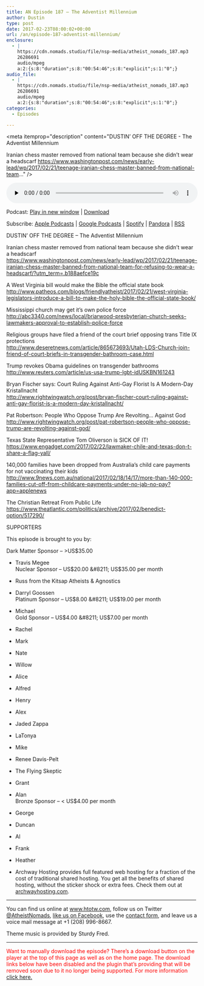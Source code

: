 ```yaml
---
title: AN Episode 187 – The Adventist Millennium
author: Dustin
type: post
date: 2017-02-23T08:00:02+00:00
url: /an/episode-187-adventist-millennium/
enclosure:
  - |
    https://cdn.nomads.studio/file/nsp-media/atheist_nomads_187.mp3
    26286691
    audio/mpeg
    a:2:{s:8:"duration";s:8:"00:54:46";s:8:"explicit";s:1:"0";}
audio_file:
  - |
    https://cdn.nomads.studio/file/nsp-media/atheist_nomads_187.mp3
    26286691
    audio/mpeg
    a:2:{s:8:"duration";s:8:"00:54:46";s:8:"explicit";s:1:"0";}
categories:
  - Episodes

---
```

<div itemscope itemtype="http://schema.org/AudioObject">
  <meta itemprop="name" content=" episode 187 &#8211; The Adventist Millennium" />
  
  <meta itemprop="uploadDate" content="2017-02-23T01:00:02-07:00" />
  
  <meta itemprop="encodingFormat" content="audio/mpeg" />
  
  <meta itemprop="duration" content="PT54M46S" />
  
  <meta itemprop="description" content="DUSTIN’ OFF THE DEGREE - The Adventist Millennium

Iranian chess master removed from national team because she didn’t wear a headscarf
https://www.washingtonpost.com/news/early-lead/wp/2017/02/21/teenage-iranian-chess-master-banned-from-national-team..." />
  
  <meta itemprop="contentUrl" content="https://dts.podtrac.com/redirect.mp3/cdn.nomads.studio/file/nsp-media/atheist_nomads_187.mp3" />
  
  <meta itemprop="contentSize" content="25.1" />
  </p> 
  
  <div class="powerpress_player" id="powerpress_player_8449">
    <audio class="wp-audio-shortcode" id="audio-1461-193" preload="none" style="width: 100%;" controls="controls"><source type="audio/mpeg" src="https://dts.podtrac.com/redirect.mp3/cdn.nomads.studio/file/nsp-media/atheist_nomads_187.mp3?_=193" /><a href="https://dts.podtrac.com/redirect.mp3/cdn.nomads.studio/file/nsp-media/atheist_nomads_187.mp3">https://dts.podtrac.com/redirect.mp3/cdn.nomads.studio/file/nsp-media/atheist_nomads_187.mp3</a></audio>
  </div>
</div>

<p class="powerpress_links powerpress_links_mp3">
  Podcast: <a href="https://dts.podtrac.com/redirect.mp3/cdn.nomads.studio/file/nsp-media/atheist_nomads_187.mp3" class="powerpress_link_pinw" target="_blank" title="Play in new window" onclick="return powerpress_pinw('https://htotw.com/?powerpress_pinw=1461-podcast');" rel="nofollow">Play in new window</a> | <a href="https://dts.podtrac.com/redirect.mp3/cdn.nomads.studio/file/nsp-media/atheist_nomads_187.mp3" class="powerpress_link_d" title="Download" rel="nofollow" download="atheist_nomads_187.mp3">Download</a>
</p>

<p class="powerpress_links powerpress_subscribe_links">
  Subscribe: <a href="https://podcasts.apple.com/us/podcast/humanists-take-on-the-world/id530050098?mt=2&ls=1" class="powerpress_link_subscribe powerpress_link_subscribe_itunes" target="_blank" title="Subscribe on Apple Podcasts" rel="nofollow">Apple Podcasts</a> | <a href="https://www.google.com/podcasts?feed=aHR0cDovL2F0aGVpc3Rub21hZHMubGlic3luLmNvbS9yc3M%3D" class="powerpress_link_subscribe powerpress_link_subscribe_googleplay" target="_blank" title="Subscribe on Google Podcasts" rel="nofollow">Google Podcasts</a> | <a href="https://open.spotify.com/show/3LzK2xZGike6Tc1GEMtMbr?si=LieN9SNuTpq96smuaUsH8A" class="powerpress_link_subscribe powerpress_link_subscribe_spotify" target="_blank" title="Subscribe on Spotify" rel="nofollow">Spotify</a> | <a href="https://www.pandora.com/podcast/atheist-nomads/PC:10122?corr=62071012&part=ug" class="powerpress_link_subscribe powerpress_link_subscribe_pandora" target="_blank" title="Subscribe on Pandora" rel="nofollow">Pandora</a> | <a href="https://htotw.com/feed/podcast/" class="powerpress_link_subscribe powerpress_link_subscribe_rss" target="_blank" title="Subscribe via RSS" rel="nofollow">RSS</a>
</p>

DUSTIN’ OFF THE DEGREE &#8211; The Adventist Millennium

Iranian chess master removed from national team because she didn’t wear a headscarf  
<a href="https://www.washingtonpost.com/news/early-lead/wp/2017/02/21/teenage-iranian-chess-master-banned-from-national-team-for-refusing-to-wear-a-headscarf/?utm_term=.b188aefce19c" target="_blank" rel="noopener">https://www.washingtonpost.com/news/early-lead/wp/2017/02/21/teenage-iranian-chess-master-banned-from-national-team-for-refusing-to-wear-a-headscarf/?utm_term=.b188aefce19c</a>

A West Virginia bill would make the Bible the official state book  
<a href="http://www.patheos.com/blogs/friendlyatheist/2017/02/21/west-virginia-legislators-introduce-a-bill-to-make-the-holy-bible-the-official-state-book/" target="_blank" rel="noopener">http://www.patheos.com/blogs/friendlyatheist/2017/02/21/west-virginia-legislators-introduce-a-bill-to-make-the-holy-bible-the-official-state-book/</a>

Mississippi church may get it’s own police force  
<a href="http://abc3340.com/news/local/briarwood-presbyterian-church-seeks-lawmakers-approval-to-establish-police-force" target="_blank" rel="noopener">http://abc3340.com/news/local/briarwood-presbyterian-church-seeks-lawmakers-approval-to-establish-police-force</a>

Religious groups have filed a friend of the court brief opposing trans Title IX protections  
<a href="http://www.deseretnews.com/article/865673693/Utah-LDS-Church-join-friend-of-court-briefs-in-transgender-bathroom-case.html" target="_blank" rel="noopener">http://www.deseretnews.com/article/865673693/Utah-LDS-Church-join-friend-of-court-briefs-in-transgender-bathroom-case.html</a>

Trump revokes Obama guidelines on transgender bathrooms  
<a href="http://www.reuters.com/article/us-usa-trump-lgbt-idUSKBN161243" target="_blank" rel="noopener">http://www.reuters.com/article/us-usa-trump-lgbt-idUSKBN161243</a>

Bryan Fischer says: Court Ruling Against Anti-Gay Florist Is A Modern-Day Kristallnacht  
<a href="http://www.rightwingwatch.org/post/bryan-fischer-court-ruling-against-anti-gay-florist-is-a-modern-day-kristallnacht/" target="_blank" rel="noopener">http://www.rightwingwatch.org/post/bryan-fischer-court-ruling-against-anti-gay-florist-is-a-modern-day-kristallnacht/</a>

Pat Robertson: People Who Oppose Trump Are Revolting&#8230; Against God  
<a href="http://www.rightwingwatch.org/post/pat-robertson-people-who-oppose-trump-are-revolting-against-god/" target="_blank" rel="noopener">http://www.rightwingwatch.org/post/pat-robertson-people-who-oppose-trump-are-revolting-against-god/</a>

Texas State Representative Tom Oliverson is SICK OF IT!  
<a href="https://www.engadget.com/2017/02/22/lawmaker-chile-and-texas-don-t-share-a-flag-yall/" target="_blank" rel="noopener">https://www.engadget.com/2017/02/22/lawmaker-chile-and-texas-don-t-share-a-flag-yall/</a>

140,000 families have been dropped from Australia&#8217;s child care payments for not vaccinating their kids  
<a href="http://www.9news.com.au/national/2017/02/18/14/17/more-than-140-000-families-cut-off-from-childcare-payments-under-no-jab-no-pay?app=applenews" target="_blank" rel="noopener">http://www.9news.com.au/national/2017/02/18/14/17/more-than-140-000-families-cut-off-from-childcare-payments-under-no-jab-no-pay?app=applenews</a>

The Christian Retreat From Public Life  
<a href="https://www.theatlantic.com/politics/archive/2017/02/benedict-option/517290/" target="_blank" rel="noopener">https://www.theatlantic.com/politics/archive/2017/02/benedict-option/517290/</a>

SUPPORTERS

This episode is brought to you by:

Dark Matter Sponsor &#8211; >US$35.00  
* Travis Megee  
Nuclear Sponsor &#8211; US$20.00 &#8211; US$35.00 per month  
* Russ from the Kitsap Atheists & Agnostics  
* Darryl Goossen  
Platinum Sponsor &#8211; US$8.00 &#8211; US$19.00 per month  
* Michael  
Gold Sponsor &#8211; US$4.00 &#8211; US$7.00 per month  
* Rachel  
* Mark  
* Nate  
* Willow  
* Alice  
* Alfred  
* Henry  
* Alex  
* Jaded Zappa  
* LaTonya  
* Mike  
* Renee Davis-Pelt  
* The Flying Skeptic  
* Grant  
* Alan  
Bronze Sponsor &#8211; < US$4.00 per month  
* George  
* Duncan  
* Al  
* Frank  
* Heather

* Archway Hosting provides full featured web hosting for a fraction of the cost of traditional shared hosting. You get all the benefits of shared hosting, without the sticker shock or extra fees. Check them out at <a href="http://archwayhosting.com/" target="_blank" rel="noopener">archwayhosting.com</a>.

<hr width="500" />

You can find us online at <a href="https://www.htotw.com/" target="_blank" rel="noopener">www.htotw.com</a>, follow us on Twitter <a href="https://htotw.com/twitter" target="_blank" rel="noopener">@AtheistNomads</a>, <a href="https://htotw.com/facebook" target="_blank" rel="noopener">like us on Facebook</a>, use the [contact form](https://htotw.com/contact), and leave us a voice mail message at +1 (208) 996-8667.

Theme music is provided by Sturdy Fred.

* * *

<span style="color: #ff0000;">Want to manually download the episode? There&#8217;s a download button on the player at the top of this page as well as on the home page. The download links below have been disabled and the plugin that&#8217;s providing that will be removed soon due to it no longer being supported. For more information <a href="https://www.htotw.com/2017/old-feeds/">click here.</a></span>